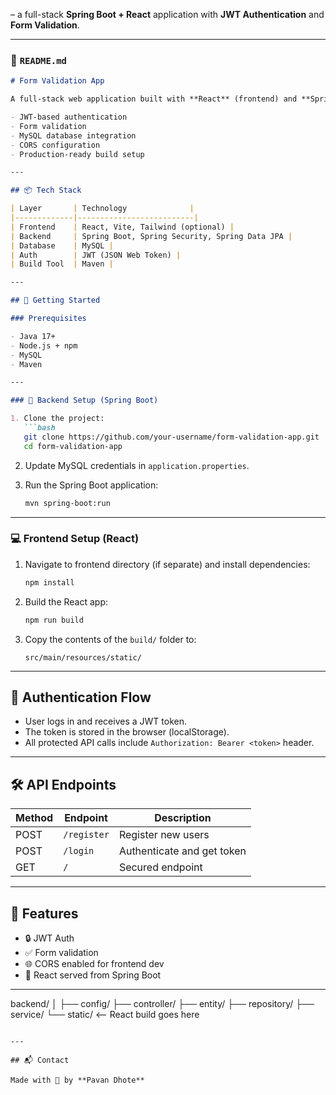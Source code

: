  – a full-stack **Spring Boot + React** application with **JWT Authentication** and **Form Validation**.

---

### 📄 `README.md`

```markdown
# Form Validation App

A full-stack web application built with **React** (frontend) and **Spring Boot** (backend), featuring:

- JWT-based authentication
- Form validation
- MySQL database integration
- CORS configuration
- Production-ready build setup

---

## 📦 Tech Stack

| Layer       | Technology              |
|-------------|--------------------------|
| Frontend    | React, Vite, Tailwind (optional) |
| Backend     | Spring Boot, Spring Security, Spring Data JPA |
| Database    | MySQL |
| Auth        | JWT (JSON Web Token) |
| Build Tool  | Maven |

---

## 🚀 Getting Started

### Prerequisites

- Java 17+
- Node.js + npm
- MySQL
- Maven

---

### 🔧 Backend Setup (Spring Boot)

1. Clone the project:
   ```bash
   git clone https://github.com/your-username/form-validation-app.git
   cd form-validation-app
   ```

2. Update MySQL credentials in `application.properties`.

3. Run the Spring Boot application:
   ```bash
   mvn spring-boot:run
   ```

---

### 💻 Frontend Setup (React)

1. Navigate to frontend directory (if separate) and install dependencies:
   ```bash
   npm install
   ```

2. Build the React app:
   ```bash
   npm run build
   ```

3. Copy the contents of the `build/` folder to:
   ```
   src/main/resources/static/
   ```


---

## 🔐 Authentication Flow

- User logs in and receives a JWT token.
- The token is stored in the browser (localStorage).
- All protected API calls include `Authorization: Bearer <token>` header.

---

## 🛠 API Endpoints

| Method | Endpoint       | Description               |
|--------|----------------|---------------------------|
| POST   | `/register`    | Register new users        |
| POST   | `/login`       | Authenticate and get token |
| GET    | `/`            | Secured endpoint          |

---

## 📄 Features

- 🔒 JWT Auth
- ✅ Form validation
- 🌐 CORS enabled for frontend dev
- 📁 React served from Spring Boot

---


backend/
│
├── config/
├── controller/
├── entity/
├── repository/
├── service/
└── static/          <-- React build goes here
```

---

## 📬 Contact

Made with 💙 by **Pavan Dhote**  






